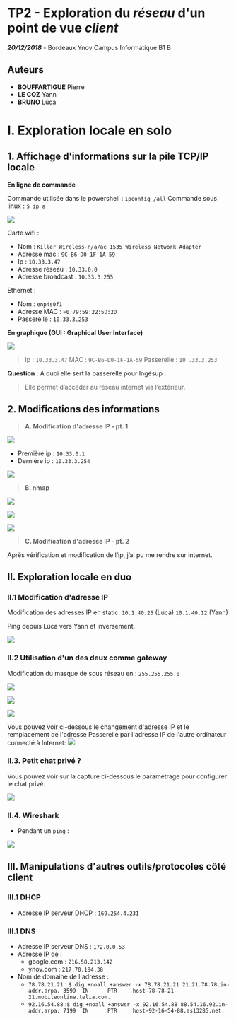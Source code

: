 ﻿
# TP2 - Exploration du *réseau* d'un point de vue *client*
***20/12/2018***  - Bordeaux Ynov Campus Informatique B1 B
## Auteurs
* **BOUFFARTIGUE** Pierre 
* **LE COZ** Yann 
* **BRUNO** Lúca
# I. Exploration locale en solo
## 1. Affichage d'informations sur la pile TCP/IP locale
**En ligne de commande**

Commande utilisée dans le powershell : `ipconfig /all`
Commande sous linux : `$ ip a`

![](https://i.imgur.com/6H0Tvvb.png)


Carte wifi :
 * Nom : `Killer Wireless-n/a/ac 1535 Wireless Network Adapter`
 * Adresse mac : `9C-B6-D0-1F-1A-59`
 * Ip : `10.33.3.47`
 * Adresse réseau : `10.33.0.0`
 * Adresse broadcast : `10.33.3.255`

Ethernet : 
 * Nom : `enp4s0f1`
 * Adresse MAC : `F0:79:59:22:5D:2D`
 * Passerelle : `10.33.3.253`

**En graphique (GUI : Graphical User Interface)** 

 ![](https://i.imgur.com/obrJOot.png)


> Ip : `10.33.3.47`
MAC : `9C-B6-D0-1F-1A-59`
Passerelle : `10 .33.3.253`

**Question :**
A quoi elle sert la passerelle pour Ingésup : 
>Elle permet d’accéder au réseau internet via l’extérieur.

## 2. Modifications des informations
>**A. Modification d'adresse IP - pt. 1**

 ![](https://i.imgur.com/Hh5BCVb.png)


 * Première ip : `10.33.0.1`
 * Dernière ip : `10.33.3.254`

 ![](https://i.imgur.com/FVL3oP8.png)


>**B. nmap**
 
![](https://i.imgur.com/HMqJHp7.png)

![](https://i.imgur.com/hNSv8xb.png)

![](https://i.imgur.com/jYPC1Ny.png)

 

 

>**C. Modification d'adresse IP - pt. 2**

Après vérification et modification de l’ip, j’ai pu me rendre sur internet.
## II. Exploration locale en duo

### II.1 Modification d'adresse IP

Modification des adresses IP en static:
`10.1.40.25` (Lúca)
`10.1.40.12` (Yann)

Ping depuis Lúca vers Yann et inversement.

![](https://i.imgur.com/NJa4lET.png)

### II.2 Utilisation d'un des deux comme gateway

Modification du masque de sous réseau en : `255.255.255.0`

![](https://i.imgur.com/PvsfOWB.png)

![](https://i.imgur.com/vHLoShl.png)

![](https://i.imgur.com/PMrYgcb.png)

Vous pouvez voir ci-dessous le changement d'adresse IP et le remplacement de l'adresse Passerelle par l'adresse IP de l'autre ordinateur connecté à Internet:
![](https://i.imgur.com/oxTeZVx.png)

### II.3. Petit chat privé ?

Vous pouvez voir sur la capture ci-dessous le paramétrage pour configurer le chat privé.

![](https://i.imgur.com/LvzyKXi.png)

### II.4. Wireshark

* Pendant un `ping` :

![](https://i.imgur.com/ZUsw6d9.png)

## III. Manipulations d'autres outils/protocoles côté client
### III.1 DHCP
* Adresse IP serveur DHCP : `169.254.4.231`
### III.1 DNS
- Adresse IP serveur DNS : `172.0.0.53`
-  Adresse IP de :
	* google.com : `216.58.213.142`
	* ynov.com : `217.70.184.38`
- Nom de domaine de l'adresse :
	* `78.78.21.21` : ``$ dig +noall +answer -x 78.78.21.21
21.21.78.78.in-addr.arpa. 3599  IN      PTR     host-78-78-21-21.mobileonline.telia.com.``
	* `92.16.54.88` :``$ dig +noall +answer -x 92.16.54.88
88.54.16.92.in-addr.arpa. 7199  IN      PTR     host-92-16-54-88.as13285.net.``

